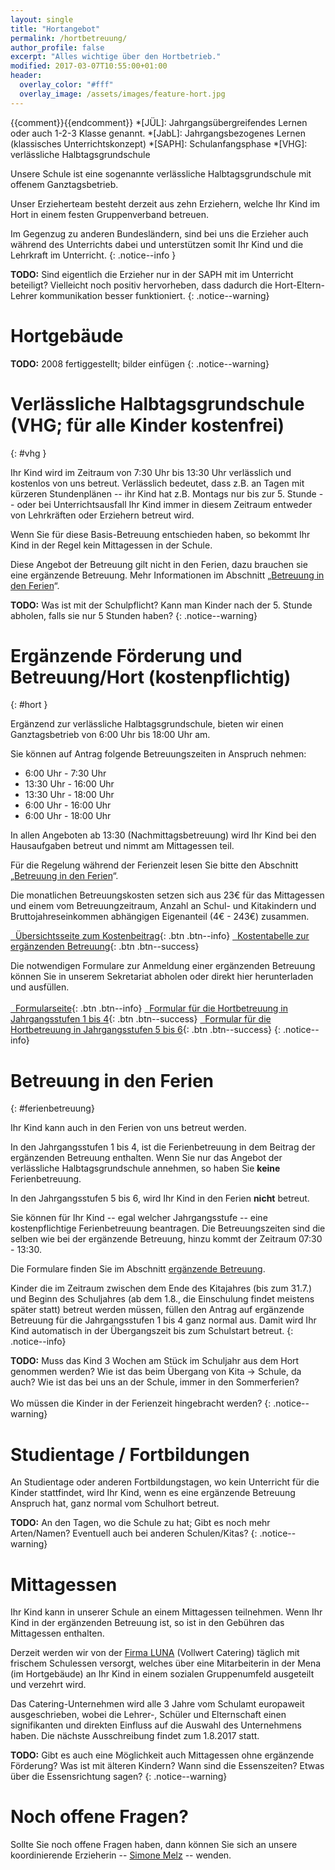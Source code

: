 ```yaml
---
layout: single
title: "Hortangebot"
permalink: /hortbetreuung/
author_profile: false
excerpt: "Alles wichtige über den Hortbetrieb."
modified: 2017-03-07T10:55:00+01:00
header:
  overlay_color: "#fff"
  overlay_image: /assets/images/feature-hort.jpg
---
```


{{comment}}<!-- Abkürzungen von Begriffen -->{{endcomment}}
*[JÜL]:     Jahrgangsübergreifendes Lernen oder auch 1-2-3 Klasse genannt.
*[JabL]:    Jahrgangsbezogenes Lernen (klassisches Unterrichtskonzept)
*[SAPH]:    Schulanfangsphase
*[VHG]:     verlässliche Halbtagsgrundschule

Unsere Schule ist eine sogenannte verlässliche Halbtagsgrundschule mit offenem
Ganztagsbetrieb.

Unser Erzieherteam besteht derzeit aus zehn Erziehern, welche Ihr Kind im Hort
in einem festen Gruppenverband betreuen.

Im Gegenzug zu anderen Bundesländern, sind bei uns die Erzieher auch während des
Unterrichts dabei und unterstützen somit Ihr Kind und die Lehrkraft im
Unterricht.
{: .notice--info }

**TODO:**
Sind eigentlich die Erzieher nur in der SAPH mit im Unterricht beteiligt?
Vielleicht noch positiv hervorheben, dass dadurch die Hort-Eltern-Lehrer
kommunikation besser funktioniert.
{: .notice--warning}

# Hortgebäude

**TODO:**
2008 fertiggestellt; bilder einfügen
{: .notice--warning}


# Verlässliche Halbtagsgrundschule (VHG; für alle Kinder kostenfrei)
{: #vhg }

Ihr Kind wird im Zeitraum von 7:30 Uhr bis 13:30 Uhr verlässlich und kostenlos
von uns betreut. Verlässlich bedeutet, dass z.B. an Tagen mit kürzeren
Stundenplänen -- ihr Kind hat z.B. Montags nur bis zur 5. Stunde -- oder bei
Unterrichtsausfall Ihr Kind immer in diesem Zeitraum entweder von Lehrkräften
oder Erziehern betreut wird.

Wenn Sie für diese Basis-Betreuung entschieden haben, so bekommt Ihr Kind in der
Regel kein Mittagessen in der Schule.

Diese Angebot der Betreuung gilt nicht in den Ferien, dazu brauchen sie eine
ergänzende Betreuung. Mehr Informationen im Abschnitt „[Betreuung in den
Ferien](/hortbetreuung#ferienbetreuung)“.

**TODO:**
Was ist mit der Schulpflicht? Kann man Kinder nach der 5. Stunde abholen, falls
sie nur 5 Stunden haben?
{: .notice--warning}

# Ergänzende Förderung und Betreuung/Hort (kostenpflichtig)
{: #hort }

Ergänzend zur verlässliche Halbtagsgrundschule, bieten wir einen Ganztagsbetrieb
von 6:00 Uhr bis 18:00 Uhr am.

Sie können auf Antrag folgende Betreuungszeiten in Anspruch nehmen:

* 6:00 Uhr - 7:30 Uhr
* 13:30 Uhr - 16:00 Uhr
* 13:30 Uhr - 18:00 Uhr
* 6:00 Uhr - 16:00 Uhr
* 6:00 Uhr - 18:00 Uhr

In allen Angeboten ab 13:30 (Nachmittagsbetreuung) wird Ihr Kind bei den
Hausaufgaben betreut und nimmt am Mittagessen teil.

Für die Regelung während der Ferienzeit lesen Sie bitte den Abschnitt
„[Betreuung in den Ferien](/hortbetreuung#ferienbetreuung)“.

Die monatlichen Betreuungskosten setzen sich aus 23€ für das Mittagessen und
einem vom Betreuungzeitraum, Anzahl an Schul- und Kitakindern und
Bruttojahreseinkommen abhängigen Eigenanteil (4€ - 243€) zusammen.

[<i class="fa fa-external-link">&nbsp;&nbsp;</i>Übersichtsseite zum Kostenbeitrag](https://www.berlin.de/sen/jugend/familie-und-kinder/kindertagesbetreuung/kostenbeteiligung/){: .btn .btn--info}
[<i class="fa fa-download">&nbsp;&nbsp;</i>Kostentabelle zur ergänzenden Betreuung](https://www.berlin.de/sen/jugend/familie-und-kinder/kindertagesbetreuung/kostenbeteiligung/anlagen_2_2a_betreuungsanteil.pdf){: .btn .btn--success}

Die notwendigen Formulare zur Anmeldung einer ergänzenden Betreuung können Sie
in unserem Sekretariat abholen oder direkt hier herunterladen und ausfüllen.<br/><br/>
[<i class="fa fa-external-link">&nbsp;&nbsp;</i>Formularseite](https://www.berlin.de/sen/bjf/service/formulare/#hort){: .btn .btn--info}
[<i class="fa fa-download">&nbsp;&nbsp;</i>Formular für die Hortbetreuung in Jahrgangsstufen 1 bis 4](https://www.berlin.de/sen/bjf/service/formulare/antrag_auf_erganzende_forderung_und_betreuung_jahrgangsstufen_1_bis_4.pdf){: .btn .btn--success}
[<i class="fa fa-download">&nbsp;&nbsp;</i>Formular für die Hortbetreuung in Jahrgangsstufen 5 bis 6](https://www.berlin.de/sen/bjf/service/formulare/antrag_auf_erganzende_forderung_und_betreuung_jahrgangsstufen_5_bis_6.pdf){: .btn .btn--success}
{: .notice--info}

# Betreuung in den Ferien
{: #ferienbetreuung}

Ihr Kind kann auch in den Ferien von uns betreut werden.

In den Jahrgangsstufen 1 bis 4, ist die Ferienbetreuung in dem Beitrag der
ergänzenden Betreuung enthalten. Wenn Sie nur das Angebot der verlässliche
Halbtagsgrundschule annehmen, so haben Sie **keine** Ferienbetreuung.

In den Jahrgangsstufen 5 bis 6, wird Ihr Kind in den Ferien **nicht** betreut.

Sie können für Ihr Kind -- egal welcher Jahrgangsstufe -- eine kostenpflichtige
Ferienbetreuung beantragen. Die Betreuungszeiten sind die selben wie bei der
ergänzende Betreuung, hinzu kommt der Zeitraum 07:30 - 13:30.

Die Formulare finden Sie im Abschnitt [ergänzende
Betreuung](/hortbetreuung/#hort).

Kinder die im Zeitraum zwischen dem Ende des Kitajahres (bis zum 31.7.) und
Beginn des Schuljahres (ab dem 1.8., die Einschulung findet meistens später
statt) betreut werden müssen, füllen den Antrag auf ergänzende Betreuung für die
Jahrgangsstufen 1 bis 4 ganz normal aus. Damit wird Ihr Kind automatisch in der
Übergangszeit bis zum Schulstart betreut.
{: .notice--info}

**TODO:**
Muss das Kind 3 Wochen am Stück im Schuljahr aus dem Hort genommen werden? Wie
ist das beim Übergang von Kita -> Schule, da auch? Wie ist das bei uns an der
Schule, immer in den Sommerferien?<br><br>
Wo müssen die Kinder in der Ferienzeit hingebracht werden?
{: .notice--warning}

# Studientage / Fortbildungen

An Studientage oder anderen Fortbildungstagen, wo kein Unterricht für die Kinder
stattfindet, wird Ihr Kind, wenn es eine ergänzende Betreuung Anspruch hat, ganz
normal vom Schulhort betreut.

**TODO:**
An den Tagen, wo die Schule zu hat; Gibt es noch mehr Arten/Namen? Eventuell
auch bei anderen Schulen/Kitas?
{: .notice--warning}

# Mittagessen

Ihr Kind kann in unserer Schule an einem Mittagessen teilnehmen. Wenn Ihr Kind
in der ergänzenden Betreuung ist, so ist in den Gebühren das Mittagessen
enthalten.

Derzeit werden wir von der [Firma LUNA](http://www.luna.de/) (Vollwert Catering)
täglich mit frischem Schulessen versorgt, welches über eine Mitarbeiterin in der
Mena (im Hortgebäude) an Ihr Kind in einem sozialen Gruppenumfeld ausgeteilt und
verzehrt wird.

Das Catering-Unternehmen wird alle 3 Jahre vom Schulamt europaweit
ausgeschrieben, wobei die Lehrer-, Schüler und Elternschaft einen signifikanten
und direkten Einfluss auf die Auswahl des Unternehmens haben. Die nächste
Ausschreibung findet zum 1.8.2017 statt.

**TODO:**
Gibt es auch eine Möglichkeit auch Mittagessen ohne ergänzende Förderung?
Was ist mit älteren Kindern? Wann sind die Essenszeiten?
Etwas über die Essensrichtung sagen?
{: .notice--warning}

# Noch offene Fragen?

Sollte Sie noch offene Fragen haben, dann können Sie sich an unsere
koordinierende Erzieherin -- [Simone
Melz](/kontakt#koordinierende_erzieherin) -- wenden.
